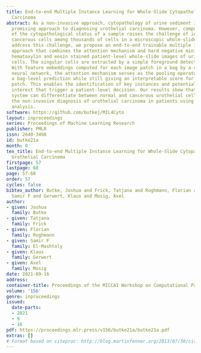 ```yaml
---
title: End-to-end Multiple Instance Learning for Whole-Slide Cytopathology of Urothelial
  Carcinoma
abstract: As a non-invasive approach, cytopathology of urine sediment is a highly
  promising approach to diagnosing urothelial carcinoma. However, computational assessment
  of the cytopathological status of a sample raises the challenge of identifying few
  cancerous cells among thousands of cells in a microscopic whole-slide image. To
  address this challenge, we propose an end-to-end trainable multiple instance learning
  approach that combines the attention mechanism and hard negative mining to classify
  hematoxylin and eosin stained patient-level whole-slide images of urine sediment
  cells. The singular cells are extracted by a simple foreground detection algorithm.
  With feature embeddings computed for each image patch in a bag by a convolutional
  neural network, the attention mechanism serves as the pooling operator, enabling
  a bag-level prediction while still giving an interpretable score for each image
  patch. This enables the identification of key instances and potential regions of
  interest that trigger a patient-level decision. Our results show that the proposed
  system can differentiate between normal and cancerous urothelial cells, thus enabling
  the non-invasive diagnosis of urothelial carcinoma in patients using urine sediment
  analysis.
software: https://github.com/butkej/MIL4Cyto
layout: inproceedings
series: Proceedings of Machine Learning Research
publisher: PMLR
issn: 2640-3498
id: butke21a
month: 0
tex_title: End-to-end Multiple Instance Learning for Whole-Slide Cytopathology of
  Urothelial Carcinoma
firstpage: 57
lastpage: 68
page: 57-68
order: 57
cycles: false
bibtex_author: Butke, Joshua and Frick, Tatjana and Roghmann, Florian and El-Mashtoly,
  Samir F and Gerwert, Klaus and Mosig, Axel
author:
- given: Joshua
  family: Butke
- given: Tatjana
  family: Frick
- given: Florian
  family: Roghmann
- given: Samir F
  family: El-Mashtoly
- given: Klaus
  family: Gerwert
- given: Axel
  family: Mosig
date: 2021-09-16
address:
container-title: Proceedings of the MICCAI Workshop on Computational Pathology
volume: '156'
genre: inproceedings
issued:
  date-parts:
  - 2021
  - 9
  - 16
pdf: https://proceedings.mlr.press/v156/butke21a/butke21a.pdf
extras: []
# Format based on citeproc: http://blog.martinfenner.org/2013/07/30/citeproc-yaml-for-bibliographies/
---
```

